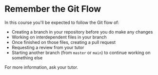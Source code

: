 # Remember the Git Flow

In this course you'll be expected to follow the Git flow of:

- Creating a branch in your repository before you do make any changes
- Working on interdependent files in your branch
- Once finished on those files, creating a pull request
- Requesting a review from your tutor
- Starting another branch (from `master` or `main`) to continue working on something else

For more information, ask your tutor.
